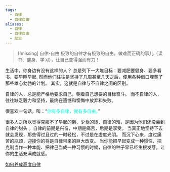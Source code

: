 ```yaml
---
tags:
  - 自律
  - 自律自由
aliases:
  - 自律
  - 自律自由
  - 励志
---
```

> [!missing] 自律-自由
> 极致的自律才有极致的自由，做难而正确的事儿（读书、健身、学习），让自己变得强而有力！

生活中，你身边有没有这样的人？
总是列下一大堆目标：要减肥要健身、要多看书、要早睡早起. 然而他们往往是坚持了几周甚至几天之后，便用各种借口埋葬了那些雄心勃勃的计划。
其实，这就是自律与不自律之间的区别。

自律的人，总是能严格地要求自己，朝着自己想要的目标奋斗。
而不自律的人，往往缺乏毅力和坚持，最终在遗憾和懊悔中放弃和失败。

很喜欢一句话，叫：“<font color="#00ffdc">你有多自律，就有多自由。</font>”

很多人之所以觉得克服不了早起的懒、少食的馋、自律的难，是因为他们还没尝到自律的甜头
。自律的前期是兴奋，中期是痛苦，后期是享受。
当真正地坚持下去就会发现，那些得过且过的一时轻松，不过是在虚度光阴。
而沉下心来，度过痛苦的瓶颈，迎接你的将是自律带来的巨大改变。
当你能把早起变成一种惯性、把克制当作一种本能、把律己当成一种习惯的时候，自律的种子早已经生根发芽，让你的生活充满成就感。

[如何养成高度自律](https://mp.weixin.qq.com/s/Youi4OJWlpV2PuMkh-4t-g)